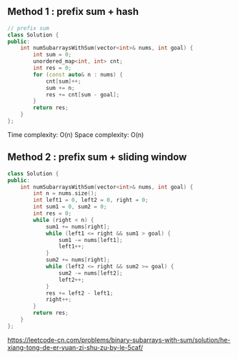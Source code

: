 ## Method 1 : prefix sum + hash

```cpp
// prefix sum
class Solution {
public:
    int numSubarraysWithSum(vector<int>& nums, int goal) {
        int sum = 0;
        unordered_map<int, int> cnt;
        int res = 0;
        for (const auto& n : nums) {
            cnt[sum]++;
            sum += n;
            res += cnt[sum - goal];
        }
        return res;
    }
};
```
Time complexity: O(n)
Space complexity: O(n)


## Method 2 : prefix sum + sliding window

```cpp
class Solution {
public:
    int numSubarraysWithSum(vector<int>& nums, int goal) {
        int n = nums.size();
        int left1 = 0, left2 = 0, right = 0;
        int sum1 = 0, sum2 = 0;
        int res = 0;
        while (right < n) {
            sum1 += nums[right];
            while (left1 <= right && sum1 > goal) {
                sum1 -= nums[left1];
                left1++;
            }
            sum2 += nums[right];
            while (left2 <= right && sum2 >= goal) {
                sum2 -= nums[left2];
                left2++;
            }
            res += left2 - left1;
            right++;
        }
        return res;
    }
};
```

https://leetcode-cn.com/problems/binary-subarrays-with-sum/solution/he-xiang-tong-de-er-yuan-zi-shu-zu-by-le-5caf/